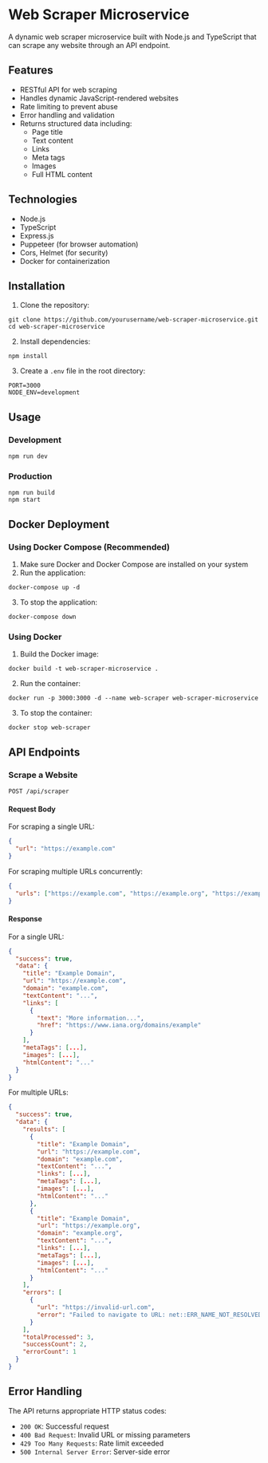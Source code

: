 # Web Scraper Microservice

A dynamic web scraper microservice built with Node.js and TypeScript that can scrape any website through an API endpoint.

## Features

- RESTful API for web scraping
- Handles dynamic JavaScript-rendered websites
- Rate limiting to prevent abuse
- Error handling and validation
- Returns structured data including:
  - Page title
  - Text content
  - Links
  - Meta tags
  - Images
  - Full HTML content

## Technologies

- Node.js
- TypeScript
- Express.js
- Puppeteer (for browser automation)
- Cors, Helmet (for security)
- Docker for containerization

## Installation

1. Clone the repository:

```
git clone https://github.com/yourusername/web-scraper-microservice.git
cd web-scraper-microservice
```

2. Install dependencies:

```
npm install
```

3. Create a `.env` file in the root directory:

```
PORT=3000
NODE_ENV=development
```

## Usage

### Development

```
npm run dev
```

### Production

```
npm run build
npm start
```

## Docker Deployment

### Using Docker Compose (Recommended)

1. Make sure Docker and Docker Compose are installed on your system
2. Run the application:

```
docker-compose up -d
```

3. To stop the application:

```
docker-compose down
```

### Using Docker

1. Build the Docker image:

```
docker build -t web-scraper-microservice .
```

2. Run the container:

```
docker run -p 3000:3000 -d --name web-scraper web-scraper-microservice
```

3. To stop the container:

```
docker stop web-scraper
```

## API Endpoints

### Scrape a Website

```
POST /api/scraper
```

#### Request Body

For scraping a single URL:

```json
{
  "url": "https://example.com"
}
```

For scraping multiple URLs concurrently:

```json
{
  "urls": ["https://example.com", "https://example.org", "https://example.net"]
}
```

#### Response

For a single URL:

```json
{
  "success": true,
  "data": {
    "title": "Example Domain",
    "url": "https://example.com",
    "domain": "example.com",
    "textContent": "...",
    "links": [
      {
        "text": "More information...",
        "href": "https://www.iana.org/domains/example"
      }
    ],
    "metaTags": [...],
    "images": [...],
    "htmlContent": "..."
  }
}
```

For multiple URLs:

```json
{
  "success": true,
  "data": {
    "results": [
      {
        "title": "Example Domain",
        "url": "https://example.com",
        "domain": "example.com",
        "textContent": "...",
        "links": [...],
        "metaTags": [...],
        "images": [...],
        "htmlContent": "..."
      },
      {
        "title": "Example Domain",
        "url": "https://example.org",
        "domain": "example.org",
        "textContent": "...",
        "links": [...],
        "metaTags": [...],
        "images": [...],
        "htmlContent": "..."
      }
    ],
    "errors": [
      {
        "url": "https://invalid-url.com",
        "error": "Failed to navigate to URL: net::ERR_NAME_NOT_RESOLVED"
      }
    ],
    "totalProcessed": 3,
    "successCount": 2,
    "errorCount": 1
  }
}
```

## Error Handling

The API returns appropriate HTTP status codes:

- `200 OK`: Successful request
- `400 Bad Request`: Invalid URL or missing parameters
- `429 Too Many Requests`: Rate limit exceeded
- `500 Internal Server Error`: Server-side error
